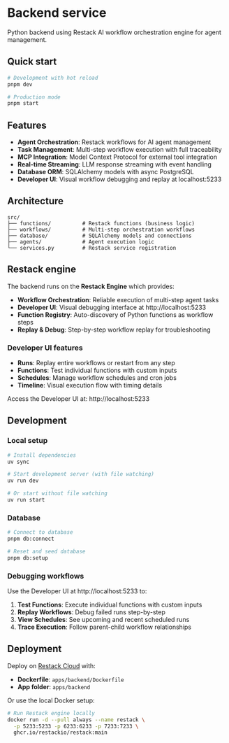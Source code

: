 # Backend service

Python backend using Restack AI workflow orchestration engine for agent management.

## Quick start

```bash
# Development with hot reload
pnpm dev

# Production mode  
pnpm start
```

## Features

- **Agent Orchestration**: Restack workflows for AI agent management
- **Task Management**: Multi-step workflow execution with full traceability  
- **MCP Integration**: Model Context Protocol for external tool integration
- **Real-time Streaming**: LLM response streaming with event handling
- **Database ORM**: SQLAlchemy models with async PostgreSQL
- **Developer UI**: Visual workflow debugging and replay at localhost:5233

## Architecture

```
src/
├── functions/          # Restack functions (business logic)
├── workflows/          # Multi-step orchestration workflows  
├── database/           # SQLAlchemy models and connections
├── agents/             # Agent execution logic
└── services.py         # Restack service registration
```

## Restack engine

The backend runs on the **Restack Engine** which provides:

- **Workflow Orchestration**: Reliable execution of multi-step agent tasks
- **Developer UI**: Visual debugging interface at http://localhost:5233
- **Function Registry**: Auto-discovery of Python functions as workflow steps
- **Replay & Debug**: Step-by-step workflow replay for troubleshooting

### Developer UI features
- **Runs**: Replay entire workflows or restart from any step
- **Functions**: Test individual functions with custom inputs
- **Schedules**: Manage workflow schedules and cron jobs
- **Timeline**: Visual execution flow with timing details

Access the Developer UI at: http://localhost:5233

## Development

### Local setup
```bash
# Install dependencies
uv sync

# Start development server (with file watching)
uv run dev

# Or start without file watching
uv run start
```

### Database
```bash
# Connect to database
pnpm db:connect

# Reset and seed database
pnpm db:setup
```

### Debugging workflows

Use the Developer UI at http://localhost:5233 to:

1. **Test Functions**: Execute individual functions with custom inputs
2. **Replay Workflows**: Debug failed runs step-by-step
3. **View Schedules**: See upcoming and recent scheduled runs
4. **Trace Execution**: Follow parent-child workflow relationships

## Deployment

Deploy on [Restack Cloud](https://console.restack.io) with:
- **Dockerfile**: `apps/backend/Dockerfile`
- **App folder**: `apps/backend`

Or use the local Docker setup:
```bash
# Run Restack engine locally
docker run -d --pull always --name restack \
  -p 5233:5233 -p 6233:6233 -p 7233:7233 \
  ghcr.io/restackio/restack:main
```
